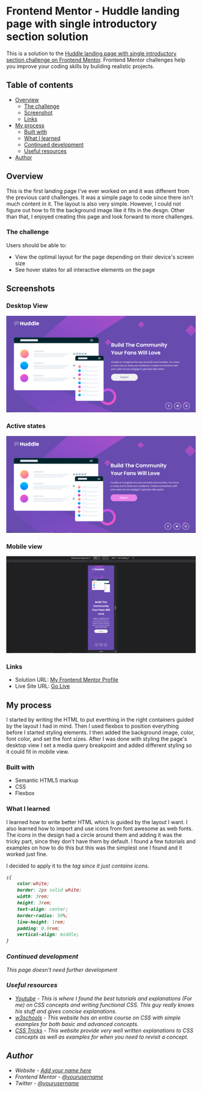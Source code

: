 # Frontend Mentor - Huddle landing page with single introductory section solution

This is a solution to the [Huddle landing page with single introductory section challenge on Frontend Mentor](https://www.frontendmentor.io/challenges/huddle-landing-page-with-a-single-introductory-section-B_2Wvxgi0). Frontend Mentor challenges help you improve your coding skills by building realistic projects. 

## Table of contents

- [Overview](#overview)
  - [The challenge](#the-challenge)
  - [Screenshot](#screenshot)
  - [Links](#links)
- [My process](#my-process)
  - [Built with](#built-with)
  - [What I learned](#what-i-learned)
  - [Continued development](#continued-development)
  - [Useful resources](#useful-resources)
- [Author](#author)



## Overview

This is the first landing page I've ever worked on and it was different from the previous card challenges. It was a simple page to code since there isn't much content in it. The layout is also very simple. However, I could not figure out how to fit the background image like it fits in the desgn. Other than that, I enjoyed creating this page and look forward to more challenges.

### The challenge

Users should be able to:

- View the optimal layout for the page depending on their device's screen size
- See hover states for all interactive elements on the page

## Screenshots

### Desktop View

![](./images/2023-01-30%201.png)

### Active states

![](./images/2023-01-30%202.png)


### Mobile view

![](./images/Screenshot%202023-01-30%20214234.png)

### Links

- Solution URL: [My Frontend Mentor Profile](https://www.frontendmentor.io/profile/dxiDavid)
- Live Site URL: [Go Live](hhttps://huddle-landing-page-b2d.pages.dev/)

## My process

I started by writing the HTML to put everthing in the right containers guided by the layout I had in mind. Then I used flexbox to position everything before I started styling elements. I then added the background image, color, font color, and set the font sizes. After I was done with styling the page's desktop view I set a media query breakpoint and added different styling so it could fit in mobile view.

### Built with

- Semantic HTML5 markup
- CSS 
- Flexbox

### What I learned

I learned how to write better HTML which is guided by the layout I want. I also learned how to import and use icons from font awesome as web fonts. The icons in the design had a circle around them and adding it was the tricky part, since they don't have them by default. I found a few tutorials and examples on how to do this but this was the simplest one I found and it worked just fine.  

I decided to apply it to the <i> tag since it just contains icons.

```css
i{
	color:white;
	border: 2px solid white;
	width: 3rem;
	height: 3rem;
	text-align: center;
	border-radius: 50%;
	line-height: 1rem;
	padding: 0.9rem;
	vertical-align: middle;
}
```


### Continued development

This page doesn't need further development

### Useful resources

- [Youtube](https://www.youtube.com/@KevinPowell) - This is where I found the best tutorials and explanations (For me) on CSS concepts and      writing functional CSS. This guy really knows his stuff and gives concise explanations.
- [w3schools](https://w3schools.com) - This website has an entire course on CSS with simple examples for both basic and advanced concepts.
- [CSS Tricks](https://css-tricks.com/) - This website provide very well written explanations to CSS concepts as well as examples for when you need to revisit a concept.

## Author

- Website - [Add your name here](https://www.your-site.com)
- Frontend Mentor - [@yourusername](https://www.frontendmentor.io/profile/yourusername)
- Twitter - [@yourusername](https://www.twitter.com/yourusername)




